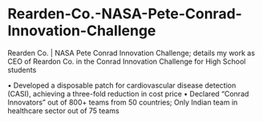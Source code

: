 # Rearden-Co.-NASA-Pete-Conrad-Innovation-Challenge
Rearden Co. | NASA Pete Conrad Innovation Challenge; details my work as CEO of Reardon Co. in the Conrad Innovation Challenge for High School students

• Developed a disposable patch for cardiovascular disease detection (CASI), achieving a three-fold reduction in cost price
• Declared “Conrad Innovators” out of 800+ teams from 50 countries; Only Indian team in healthcare sector out of 75 teams
